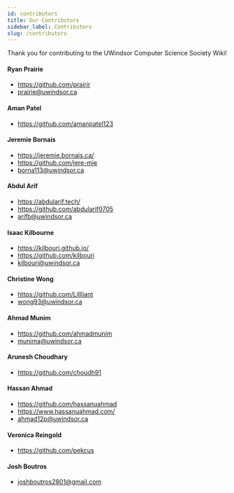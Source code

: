 ```yaml
---
id: contributors
title: Our Contributors
sidebar_label: Contributors
slug: /contributors
---
```


Thank you for contributing to the UWindsor Computer Science Society Wiki!

#### **Ryan Prairie**

-   https://github.com/prairir
-   prairie@uwindsor.ca

#### **Aman Patel**

-   https://github.com/amanpatel123

#### **Jeremie Bornais**

-   https://jeremie.bornais.ca/
-   https://github.com/jere-mie
-   borna113@uwindsor.ca

#### **Abdul Arif**

-   https://abdularif.tech/
-   https://github.com/abdularif0705
-   arifb@uwindsor.ca

#### **Isaac Kilbourne**

-   https://kilbouri.github.io/
-   https://github.com/kilbouri
-   kilbouri@uwindsor.ca

#### **Christine Wong**

-   https://github.com/Lillliant
-   wong93@uwindsor.ca

#### **Ahmad Munim**

-   https://github.com/ahmadmunim
-   munima@uwindsor.ca

#### **Arunesh Choudhary**

-   https://github.com/choudh91

#### **Hassan Ahmad**

-   https://github.com/hassanuahmad
-   https://www.hassanuahmad.com/
-   ahmad12p@uwindsor.ca

#### **Veronica Reingold**

-   https://github.com/pekcus

#### **Josh Boutros**

-   joshboutros2801@gmail.com
